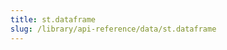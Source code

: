 ```yaml
---
title: st.dataframe
slug: /library/api-reference/data/st.dataframe
---
```


<Autofunction function="streamlit.dataframe" />